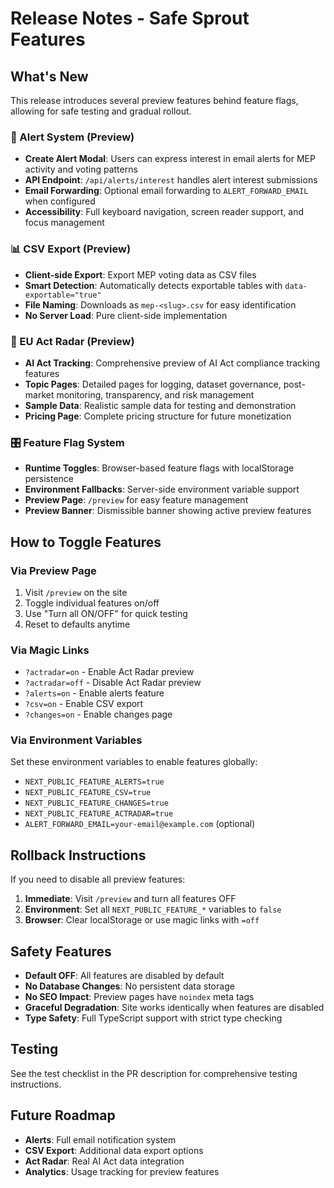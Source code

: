 # Release Notes - Safe Sprout Features

## What's New

This release introduces several preview features behind feature flags, allowing for safe testing and gradual rollout.

### 🚨 Alert System (Preview)
- **Create Alert Modal**: Users can express interest in email alerts for MEP activity and voting patterns
- **API Endpoint**: `/api/alerts/interest` handles alert interest submissions
- **Email Forwarding**: Optional email forwarding to `ALERT_FORWARD_EMAIL` when configured
- **Accessibility**: Full keyboard navigation, screen reader support, and focus management

### 📊 CSV Export (Preview)
- **Client-side Export**: Export MEP voting data as CSV files
- **Smart Detection**: Automatically detects exportable tables with `data-exportable="true"`
- **File Naming**: Downloads as `mep-<slug>.csv` for easy identification
- **No Server Load**: Pure client-side implementation

### 🎯 EU Act Radar (Preview)
- **AI Act Tracking**: Comprehensive preview of AI Act compliance tracking features
- **Topic Pages**: Detailed pages for logging, dataset governance, post-market monitoring, transparency, and risk management
- **Sample Data**: Realistic sample data for testing and demonstration
- **Pricing Page**: Complete pricing structure for future monetization

### 🎛️ Feature Flag System
- **Runtime Toggles**: Browser-based feature flags with localStorage persistence
- **Environment Fallbacks**: Server-side environment variable support
- **Preview Page**: `/preview` for easy feature management
- **Preview Banner**: Dismissible banner showing active preview features

## How to Toggle Features

### Via Preview Page
1. Visit `/preview` on the site
2. Toggle individual features on/off
3. Use "Turn all ON/OFF" for quick testing
4. Reset to defaults anytime

### Via Magic Links
- `?actradar=on` - Enable Act Radar preview
- `?actradar=off` - Disable Act Radar preview
- `?alerts=on` - Enable alerts feature
- `?csv=on` - Enable CSV export
- `?changes=on` - Enable changes page

### Via Environment Variables
Set these environment variables to enable features globally:
- `NEXT_PUBLIC_FEATURE_ALERTS=true`
- `NEXT_PUBLIC_FEATURE_CSV=true`
- `NEXT_PUBLIC_FEATURE_CHANGES=true`
- `NEXT_PUBLIC_FEATURE_ACTRADAR=true`
- `ALERT_FORWARD_EMAIL=your-email@example.com` (optional)

## Rollback Instructions

If you need to disable all preview features:

1. **Immediate**: Visit `/preview` and turn all features OFF
2. **Environment**: Set all `NEXT_PUBLIC_FEATURE_*` variables to `false`
3. **Browser**: Clear localStorage or use magic links with `=off`

## Safety Features

- **Default OFF**: All features are disabled by default
- **No Database Changes**: No persistent data storage
- **No SEO Impact**: Preview pages have `noindex` meta tags
- **Graceful Degradation**: Site works identically when features are disabled
- **Type Safety**: Full TypeScript support with strict type checking

## Testing

See the test checklist in the PR description for comprehensive testing instructions.

## Future Roadmap

- **Alerts**: Full email notification system
- **CSV Export**: Additional data export options
- **Act Radar**: Real AI Act data integration
- **Analytics**: Usage tracking for preview features

